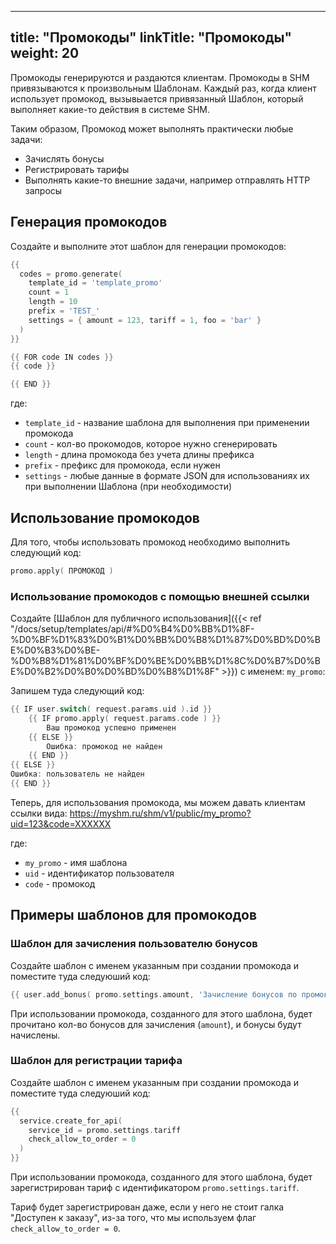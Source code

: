 
---
title: "Промокоды"
linkTitle: "Промокоды"
weight: 20
---

Промокоды генерируются и раздаются клиентам. Промокоды в SHM привязываются к произвольным Шаблонам.
Каждый раз, когда клиент использует промокод, вызывыается привязанный Шаблон, который выполняет какие-то действия в системе SHM.

Таким образом, Промокод может выполнять практически любые задачи:
- Зачислять бонусы
- Регистрировать тарифы
- Выполнять какие-то внешние задачи, например отправлять HTTP запросы

## Генерация промокодов

Создайте и выполните этот шаблон для генерации промокодов:
```go
{{
  codes = promo.generate(
    template_id = 'template_promo'
    count = 1
    length = 10
    prefix = 'TEST_'
    settings = { amount = 123, tariff = 1, foo = 'bar' }
  )
}}

{{ FOR code IN codes }}
{{ code }}

{{ END }}
```

где:
- `template_id` - название шаблона для выполнения при применении промокода
- `count` - кол-во прокомодов, которое нужно сгенерировать
- `length` - длина промокода без учета длины префикса
- `prefix` - префикс для промокода, если нужен
- `settings` - любые данные в формате JSON для использованиях их при выполнении Шаблона (при необходимости)

## Использование промокодов

Для того, чтобы использовать промокод необходимо выполнить следующий код:
```go
promo.apply( ПРОМОКОД )
```

### Использование промокодов с помощью внешней ссылки

Создайте [Шаблон для публичного использования]({{< ref "/docs/setup/templates/api/#%D0%B4%D0%BB%D1%8F-%D0%BF%D1%83%D0%B1%D0%BB%D0%B8%D1%87%D0%BD%D0%BE%D0%B3%D0%BE-%D0%B8%D1%81%D0%BF%D0%BE%D0%BB%D1%8C%D0%B7%D0%BE%D0%B2%D0%B0%D0%BD%D0%B8%D1%8F" >}}) с именем: `my_promo`:

Запишем туда следующий код:
```go
{{ IF user.switch( request.params.uid ).id }}
    {{ IF promo.apply( request.params.code ) }}
        Ваш промокод успешно применен
    {{ ELSE }}
        Ошибка: промокод не найден
    {{ END }}
{{ ELSE }}
Ошибка: пользователь не найден
{{ END }}
```

Теперь, для использования промокода, мы можем давать клиентам ссылки вида:
https://myshm.ru/shm/v1/public/my_promo?uid=123&code=XXXXXX

где:
- `my_promo` - имя шаблона
- `uid` - идентификатор пользователя
- `code` - промокод


## Примеры шаблонов для промокодов
### Шаблон для зачисления пользователю бонусов

Создайте шаблон с именем указанным при создании промокода и поместите туда следуюший код:

```go
{{ user.add_bonus( promo.settings.amount, 'Зачисление бонусов по промокоду: ' _ promo.id ) }}
```

При использовании промокода, созданного для этого шаблона, будет прочитано кол-во бонусов для зачисления (`amount`), и бонусы будут начислены.


### Шаблон для регистрации тарифа

Создайте шаблон с именем указанным при создании промокода и поместите туда следуюший код:

```go
{{
  service.create_for_api(
    service_id = promo.settings.tariff
    check_allow_to_order = 0
  )
}}
```

При использовании промокода, созданного для этого шаблона, будет зарегистрирован тариф с идентификатором `promo.settings.tariff`.

Тариф будет зарегистрирован даже, если у него не стоит галка "Доступен к заказу", из-за того, что мы используем флаг `check_allow_to_order = 0`.


